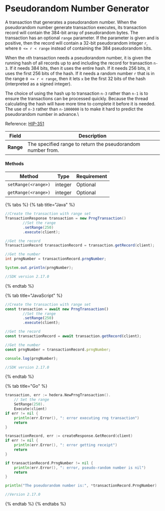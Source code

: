 # Pseudorandom Number Generator

A transaction that generates a pseudorandom number. When the pseudorandom number generate transaction executes, its transaction record will contain the 384-bit array of pseudorandom bytes. The transaction has an optional `range` parameter. If the parameter is given and is positive, then the record will contain a 32-bit pseudorandom integer `r`, where `0 <= r < range` instead of containing the 384 pseudorandom bits.

When the `n`th transaction needs a pseudorandom number, it is given the running hash of all records up to and including the record for transaction `n-3`. If it needs 384 bits, then it uses the entire hash. If it needs 256 bits, it uses the first 256 bits of the hash. If it needs a random number `r` that is in the range `0 <= r < range`, then it lets `x` be the first 32 bits of the hash (interpreted as a signed integer).

The choice of using the hash up to transaction `n-3` rather than `n-1` is to ensure the transactions can be processed quickly. Because the thread calculating the hash will have more time to complete it before it is needed. The use of `n-3` rather than `n-1000000` is to make it hard to predict the pseudorandom number in advance.\\

Reference: [HIP-351](https://hips.hedera.com/hip/hip-351)

| Field     | Description                                                 |
| --------- | ----------------------------------------------------------- |
| **Range** | The specified range to return the pseudorandom number from. |

#### Methods

| Method                    | Type    | Requirement |
| ------------------------- | ------- | ----------- |
| `setRange(<range>)` | integer | Optional    |
| `getRange(<range>)` | integer | Optional    |

{% tabs %}
{% tab title="Java" %}
```java
//Create the transaction with range set
TransactionResponse transaction = new PrngTransaction()
        //Set the range
        .setRange(250)                
        .execute(client);

//Get the record
TransactionRecord transactionRecord = transaction.getRecord(client);

//Get the number
int prngNumber = transactionRecord.prngNumber;

System.out.println(prngNumber);

//SDK version 2.17.0
```
{% endtab %}

{% tab title="JavaScript" %}
```javascript
//Create the transaction with range set
const transaction = await new PrngTransaction()
        //Set the range
        .setRange(250)                
        .execute(client);

//Get the record
const transactionRecord = await transaction.getRecord(client);

//Get the number
const prngNumber = transactionRecord.prngNumber;

console.log(prngNumber);

//SDK version 2.17.0
```
{% endtab %}

{% tab title="Go" %}
```go
transaction, err := hedera.NewPrngTransaction().
    // Set the range
    SetRange(250).
    Execute(client)
if err != nil {
    println(err.Error(), ": error executing rng transaction")
    return
}

transactionRecord, err := createResponse.GetRecord(client)
if err != nil {
    println(err.Error(), ": error getting receipt")
    return
}

if transactionRecord.PrngNumber != nil {
    println(err.Error(), ": error, pseudo-random number is nil")
    return
}

println("The pseudorandom number is:", *transactionRecord.PrngNumber)

//Version 2.17.0
```
{% endtab %}
{% endtabs %}
